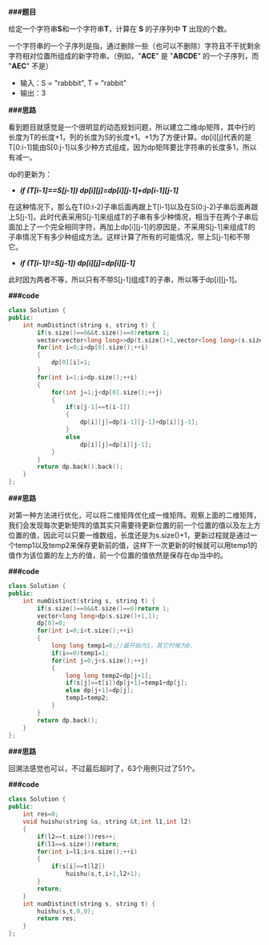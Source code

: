 **###题目**

给定一个字符串**S**和一个字符串**T**，计算在 **S** 的子序列中 **T** 出现的个数。

一个字符串的一个子序列是指，通过删除一些（也可以不删除）字符且不干扰剩余字符相对位置所组成的新字符串。（例如，"**ACE**" 是 "**ABCDE**" 的一个子序列，而 "**AEC**" 不是）

- 输入：S = "rabbbit", T = "rabbit"
- 输出：3

**###思路**

看到题目就感觉是一个很明显的动态规划问题，所以建立二维dp矩阵，其中行的长度为T的长度+1，列的长度为S的长度+1。+1为了方便计算。dp[i][j]代表的是T[0:i-1]能由S[0:j-1]以多少种方式组成，因为dp矩阵要比字符串的长度多1，所以有减一。

dp的更新为：

- ***if (T[i-1]==S[j-1]) dp[i][j]=dp[i][j-1]+dp[i-1][j-1]***

在这种情况下，那么在T(0:i-2)子串后面再跟上T[i-1]以及在S(0:j-2)子串后面再跟上S[j-1]，此时代表采用S[j-1]来组成T的子串有多少种情况，相当于在两个子串后面加上了一个完全相同字符，再加上dp[i][j-1]的原因是，不采用S[j-1]来组成T的子串情况下有多少种组成方法。这样计算了所有的可能情况，带上S[j-1]和不带它。

- ***if (T[i-1]!=S[j-1]) dp[i][j]=dp[i][j-1]***

此时因为两者不等，所以只有不带S[j-1]组成T的子串，所以等于dp[i][j-1]。

**###code**

```cpp
class Solution {
public:
    int numDistinct(string s, string t) {
        if(s.size()==0&&t.size()==0)return 1;
        vector<vector<long long>>dp(t.size()+1,vector<long long>(s.size()+1,0));
        for(int i=0;i<dp[0].size();++i)
        {
            dp[0][i]=1;
        }
        for(int i=1;i<dp.size();++i)
        {
            for(int j=1;j<dp[0].size();++j)
            {
                if(s[j-1]==t[i-1])
                {
                    dp[i][j]=dp[i-1][j-1]+dp[i][j-1];
                }
                else
                    dp[i][j]=dp[i][j-1];
            }
        }
        return dp.back().back();
    }
};
```

**###思路**

对第一种方法进行优化，可以将二维矩阵优化成一维矩阵。观察上面的二维矩阵，我们会发现每次更新矩阵的值其实只需要待更新位置的前一个位置的值以及左上方位置的值，因此可以只要一维数组，长度还是为s.size()+1，更新过程就是通过一个temp1以及temp2来保存更新前的值，这样下一次更新的时候就可以用temp1的值作为该位置的左上方的值，前一个位置的值依然是保存在dp当中的。

**###code**

```cpp
class Solution {
public:
    int numDistinct(string s, string t) {
        if(s.size()==0&&t.size()==0)return 1;
        vector<long long>dp(s.size()+1,1);
        dp[0]=0;
        for(int i=0;i<t.size();++i)
        {
            long long temp1=0;//最开始为1，其它时候为0.
            if(i==0)temp1=1;
            for(int j=0;j<s.size();++j)
            {
                long long temp2=dp[j+1];
                if(s[j]==t[i])dp[j+1]=temp1+dp[j];
                else dp[j+1]=dp[j];
                temp1=temp2;
            }
        }
        return dp.back();
    }
};
```

**###思路**

回溯法感觉也可以，不过最后超时了，63个用例只过了51个。

**###code**

```cpp
class Solution {
public:
    int res=0;
    void huishu(string &s, string &t,int l1,int l2)
    {
        if(l2==t.size())res++;
        if(l1==s.size())return;
        for(int i=l1;i<s.size();++i)
        {
            if(s[i]==t[l2])
                huishu(s,t,i+1,l2+1);
        }
        return;
    }
    int numDistinct(string s, string t) {
        huishu(s,t,0,0);
        return res;
    }
};
```